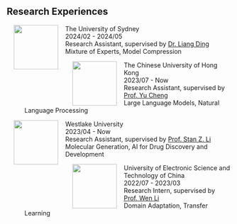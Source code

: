 

## Research Experiences

<dl>
  <dt><img align="left" width="100" height="100" hspace="16" src="../images/logo/usyd.png" /></dt>
  <dt>The University of Sydney</dt>
  <dd>2024/02 - 2024/05</dd>
  <d>Research Assistant, supervised by <a href="http://liamding.cc/">Dr. Liang Ding</a></d>
  <dd>Mixture of Experts, Model Compression</dd>
</dl>


<dl>
  <dt><img align="left" width="100" height="100" hspace="16" src="../images/logo/cuhk.png" /></dt>
  <dt>The Chinese University of Hong Kong</dt>
  <dd>2023/07 - Now</dd>
  <d>Research Assistant, supervised by <a href="https://scholar.google.com/citations?user=ORPxbV4AAAAJ">Prof. Yu Cheng</a></d>
  <dd>Large Language Models, Natural Language Processing</dd>
</dl>


<dl>
  <dt><img align="left" width="100" height="100" hspace="16" src="../images/logo/westlake.png" /></dt>
  <dt>Westlake University</dt>
  <dd>2023/04 - Now</dd>
  <d>Research Assistant, supervised by <a href="https://scholar.google.com/citations?user=Y-nyLGIAAAAJ">Prof. Stan Z. Li</a></d>
  <dd>Molecular Generation, AI for Drug Discovery and Development</dd>
</dl>


<dl>
  <dt><img align="left" width="100" height="100" hspace="16" src="../images/logo/uestc.png" /></dt>
  <dt>University of Electronic Science and Technology of China</dt>
  <dd>2022/07 - 2023/03</dd>
  <d>Research Intern, supervised by <a href="https://wenli-vision.github.io/">Prof. Wen Li</a></d>
  <dd>Domain Adaptation, Transfer Learning</dd>
</dl>




















